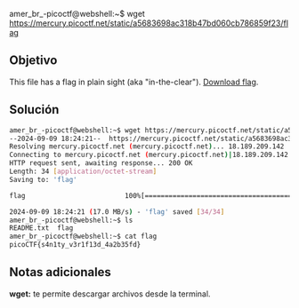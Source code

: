 amer_br_-picoctf@webshell:~$ wget https://mercury.picoctf.net/static/a5683698ac318b47bd060cb786859f23/flag
## Objetivo
This file has a flag in plain sight (aka "in-the-clear"). [Download flag](https://mercury.picoctf.net/static/a5683698ac318b47bd060cb786859f23/flag).
## Solución
```bash
amer_br_-picoctf@webshell:~$ wget https://mercury.picoctf.net/static/a5683698ac318b47bd060cb786859f23/flag
--2024-09-09 18:24:21--  https://mercury.picoctf.net/static/a5683698ac318b47bd060cb786859f23/flag
Resolving mercury.picoctf.net (mercury.picoctf.net)... 18.189.209.142
Connecting to mercury.picoctf.net (mercury.picoctf.net)|18.189.209.142|:443... connected.
HTTP request sent, awaiting response... 200 OK
Length: 34 [application/octet-stream]
Saving to: 'flag'

flag                         100%[=============================================>]      34  --.-KB/s    in 0s      

2024-09-09 18:24:21 (17.0 MB/s) - 'flag' saved [34/34]
amer_br_-picoctf@webshell:~$ ls
README.txt  flag
amer_br_-picoctf@webshell:~$ cat flag
picoCTF{s4n1ty_v3r1f13d_4a2b35fd}

```
## Notas adicionales
**wget:** te permite descargar archivos desde la terminal.